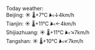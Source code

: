 Today weather:  
Beijing: ☀️   🌡️+7°C 🌬️↓4km/h  
Tianjin: ☀️   🌡️+11°C 🌬️←4km/h  
Shijiazhuang: ☀️   🌡️+11°C 🌬️↘7km/h  
Tangshan: ☀️   🌡️+10°C 🌬️↙7km/h  
